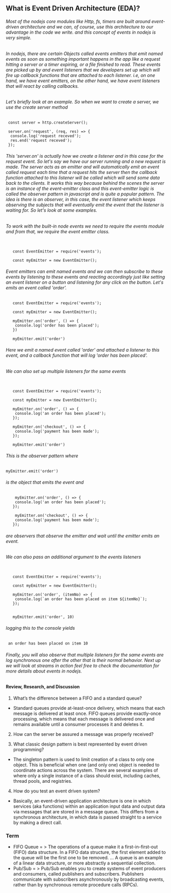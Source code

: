 ## What is Event Driven Architecture (EDA)?

###### Most of the nodejs core modules like Http, fs, timers are built around event-driven architecture and we can, of course, use this architecture to our advantage in the code we write. and this concept of events in nodejs is very simple.

###### In nodejs, there are certain Objects called events emitters that emit named events as soon as something important happens in the app like a request hitting a server or a timer expiring, or a file finished to read. These events are picked up by and event listeners that we developers set up which will fire up callback functions that are attached to each listener. i.e, on one hand, we have event emitters, on the other hand, we have event listeners that will react by calling callbacks.

###### Let's briefly look at an example. So when we want to create a server, we use the create server method

```
 const server = http.createServer();

 server.on('request', (req, res) => {
  console.log('request receved');
  res.end('request receved');
 });

```

###### This 'server.on' is actually how we create a listener and in this case for the request event. So let's say we have our server running and a new request is made. The server acts as an emitter and will automatically emit an event called request each time that a request hits the server then the callback function attached to this listener will be called which will send some data back to the clients. It works this way because behind the scenes the server is an instance of the event-emitter class and this event-emitter logic is called the observer pattern in javascript and is quite a popular pattern. The idea is there is an observer, in this case, the event listener which keeps observing the subjects that will eventually emit the event that the listener is waiting for. So let's look at some examples.

###### To work with the built-in node events we need to require the events module and from that, we require the event emitter class.

```

   const EventEmitter = require('events');

   const myEmitter = new EventEmitter();

```

###### Event emitters can emit named events and we can then subscribe to these events by listening to these events and reacting accordingly just like setting an event listener on a button and listening for any click on the button. Let's emits an event called 'order'.


```
   const EventEmitter = require('events');

   const myEmitter = new EventEmitter();

   myEmitter.on('order', () => {
    console.log('order has been placed');
   })

   myEmitter.emit('order')

```


###### Here we emit a named event called 'order' and attached a listener to this event, and a callback function that will log 'order has been placed'.

###### We can also set up multiple listeners for the same events

```

   const EventEmitter = require('events');

   const myEmitter = new EventEmitter();

   myEmitter.on('order', () => {
    console.log('an order has been placed');
   });

   myEmitter.on('checkout', () => {
    console.log('payment has been made');
   });

   myEmitter.emit('order')
```

###### This is the observer pattern where

```
myEmitter.emit('order')
```

###### is the object that emits the event and

```
    myEmitter.on('order', () => {
    console.log('an order has been placed');
   });

    myEmitter.on('checkout', () => {
    console.log('payment has been made');
   });
```

###### are observers that observe the emitter and wait until the emitter emits an event.

###### We can also pass an additional argument to the events listeners

```

   const EventEmitter = require('events');

   const myEmitter = new EventEmitter();

   myEmitter.on('order', (itemNo) => {
    console.log(`an order has been placed on item ${itemNo}`);
   });


   myEmitter.emit('order', 10)

```
###### logging this to the console yields

```
 an order has been placed on item 10
```

###### Finally, you will also observe that multiple listeners for the same events are log synchronous one after the other that is their normal behavior. Next up we will look at streams in action feel free to check the documentation for more details about events in nodejs.

#### Review, Research, and Discussion

1. What’s the difference between a FIFO and a standard queue?
  * Standard queues provide at-least-once delivery, which means that each message is delivered at least once. FIFO queues provide exactly-once processing, which means that each message is delivered once and remains available until a consumer processes it and deletes it.
2. How can the server be assured a message was properly received?

3. What classic design pattern is best represented by event driven programming?
  * The singleton pattern is used to limit creation of a class to only one object. This is beneficial when one (and only one) object is needed to coordinate actions across the system. There are several examples of where only a single instance of a class should exist, including caches, thread pools, and registries.

4. How do you test an event driven system?

  * Basically, an event-driven application architecture is one in which services (aka functions) within an application input data and output data via messages that are stored in a message queue. This differs from a synchronous architecture, in which data is passed straight to a service by making a direct call.

  ### Term

  * FIFO Queue = > The operations of a queue make it a first-in-first-out (FIFO) data structure. In a FIFO data structure, the first element added to the queue will be the first one to be removed. ... A queue is an example of a linear data structure, or more abstractly a sequential collection.
  * Pub/Sub = > Pub/Sub enables you to create systems of event producers and consumers, called publishers and subscribers. Publishers communicate with subscribers asynchronously by broadcasting events, rather than by synchronous remote procedure calls (RPCs).